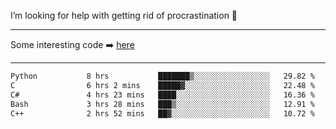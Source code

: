 I’m looking for help with getting rid of procrastination 🤔

-----

Some interesting code :arrow_right: [here](https://github.com/zhen8838/playground)

-----

<!--START_SECTION:waka-->

```txt
Python           8 hrs           ███████▒░░░░░░░░░░░░░░░░░   29.82 %
C                6 hrs 2 mins    █████▓░░░░░░░░░░░░░░░░░░░   22.48 %
C#               4 hrs 23 mins   ████░░░░░░░░░░░░░░░░░░░░░   16.36 %
Bash             3 hrs 28 mins   ███▒░░░░░░░░░░░░░░░░░░░░░   12.91 %
C++              2 hrs 52 mins   ██▓░░░░░░░░░░░░░░░░░░░░░░   10.72 %
```

<!--END_SECTION:waka-->

<!--
**zhen8838/zhen8838** is a ✨ _special_ ✨ repository because its `README.md` (this file) appears on your GitHub profile.

Here are some ideas to get you started:

- 🔭 I’m currently working on ...
- 🌱 I’m currently learning ...
- 👯 I’m looking to collaborate on ...
 ...
- 💬 Ask me about ...
- 📫 How to reach me: ...
- 😄 Pronouns: ...
- ⚡ Fun fact: ...
-->

